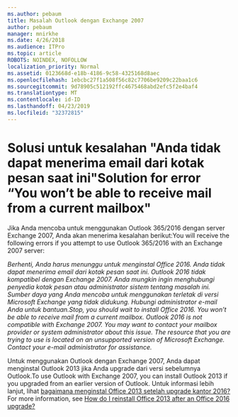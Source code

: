 ```yaml
---
ms.author: pebaum
title: Masalah Outlook dengan Exchange 2007
author: pebaum
manager: mnirkhe
ms.date: 4/26/2018
ms.audience: ITPro
ms.topic: article
ROBOTS: NOINDEX, NOFOLLOW
localization_priority: Normal
ms.assetid: 0123668d-e18b-4186-9c58-4325168d8aec
ms.openlocfilehash: 1ebcbc27f1a508f56c82c7706be9209c22baa1c6
ms.sourcegitcommit: 9d78905c512192ffc4675468abd2efc5f2e4baf4
ms.translationtype: MT
ms.contentlocale: id-ID
ms.lasthandoff: 04/23/2019
ms.locfileid: "32372815"
---
```

# <a name="solution-for-error-you-wont-be-able-to-receive-mail-from-a-current-mailbox"></a><span data-ttu-id="01fbd-102">Solusi untuk kesalahan "Anda tidak dapat menerima email dari kotak pesan saat ini"</span><span class="sxs-lookup"><span data-stu-id="01fbd-102">Solution for error “You won’t be able to receive mail from a current mailbox"</span></span>
<span data-ttu-id="01fbd-103">Jika Anda mencoba untuk menggunakan Outlook 365/2016 dengan server Exchange 2007, Anda akan menerima kesalahan berikut:</span><span class="sxs-lookup"><span data-stu-id="01fbd-103">You will receive the following errors if you attempt to use Outlook 365/2016 with an Exchange 2007 server:</span></span>

<span data-ttu-id="01fbd-104">*Berhenti, Anda harus menunggu untuk menginstal Office 2016. Anda tidak dapat menerima email dari kotak pesan saat ini. Outlook 2016 tidak kompatibel dengan Exchange 2007. Anda mungkin ingin menghubungi penyedia kotak pesan atau administrator sistem tentang masalah ini. Sumber daya yang Anda mencoba untuk menggunakan terletak di versi Microsoft Exchange yang tidak didukung. Hubungi administrator e-mail Anda untuk bantuan.*</span><span class="sxs-lookup"><span data-stu-id="01fbd-104">*Stop, you should wait to install Office 2016. You won’t be able to receive mail from a current mailbox. Outlook 2016 is not compatible with Exchange 2007. You may want to contact your mailbox provider or system administrator about this issue. The resource that you are trying to use is located on an unsupported version of Microsoft Exchange. Contact your e-mail administrator for assistance.*</span></span>

<span data-ttu-id="01fbd-105">Untuk menggunakan Outlook dengan Exchange 2007, Anda dapat menginstal Outlook 2013 jika Anda upgrade dari versi sebelumnya Outlook.</span><span class="sxs-lookup"><span data-stu-id="01fbd-105">To use Outlook with Exchange 2007, you can install Outlook 2013 if you upgraded from an earlier version of Outlook.</span></span> <span data-ttu-id="01fbd-106">Untuk informasi lebih lanjut, lihat [bagaimana menginstal Office 2013 setelah upgrade kantor 2016?](https://support.office.com/article/a6ca92f4-cbb4-4609-9fdb-f8d3dd6812f3)</span><span class="sxs-lookup"><span data-stu-id="01fbd-106">For more information, see [How do I reinstall Office 2013 after an Office 2016 upgrade?](https://support.office.com/article/a6ca92f4-cbb4-4609-9fdb-f8d3dd6812f3)</span></span>